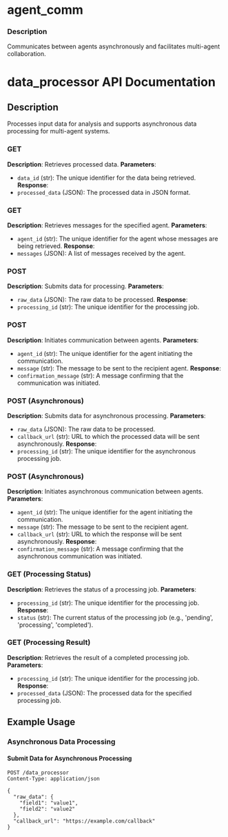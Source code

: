 # agent_comm

### Description
Communicates between agents asynchronously and facilitates multi-agent collaboration.



# data_processor API Documentation

## Description
Processes input data for analysis and supports asynchronous data processing for multi-agent systems.

### GET
**Description**: Retrieves processed data.
**Parameters**:
- `data_id` (str): The unique identifier for the data being retrieved.
**Response**:
- `processed_data` (JSON): The processed data in JSON format.

### GET
**Description**: Retrieves messages for the specified agent.
**Parameters**:
- `agent_id` (str): The unique identifier for the agent whose messages are being retrieved.
**Response**:
- `messages` (JSON): A list of messages received by the agent.

### POST
**Description**: Submits data for processing.
**Parameters**:
- `raw_data` (JSON): The raw data to be processed.
**Response**:
- `processing_id` (str): The unique identifier for the processing job.

### POST
**Description**: Initiates communication between agents.
**Parameters**:
- `agent_id` (str): The unique identifier for the agent initiating the communication.
- `message` (str): The message to be sent to the recipient agent.
**Response**:
- `confirmation_message` (str): A message confirming that the communication was initiated.

### POST (Asynchronous)
**Description**: Submits data for asynchronous processing.
**Parameters**:
- `raw_data` (JSON): The raw data to be processed.
- `callback_url` (str): URL to which the processed data will be sent asynchronously.
**Response**:
- `processing_id` (str): The unique identifier for the asynchronous processing job.

### POST (Asynchronous)
**Description**: Initiates asynchronous communication between agents.
**Parameters**:
- `agent_id` (str): The unique identifier for the agent initiating the communication.
- `message` (str): The message to be sent to the recipient agent.
- `callback_url` (str): URL to which the response will be sent asynchronously.
**Response**:
- `confirmation_message` (str): A message confirming that the asynchronous communication was initiated.

### GET (Processing Status)
**Description**: Retrieves the status of a processing job.
**Parameters**:
- `processing_id` (str): The unique identifier for the processing job.
**Response**:
- `status` (str): The current status of the processing job (e.g., 'pending', 'processing', 'completed').

### GET (Processing Result)
**Description**: Retrieves the result of a completed processing job.
**Parameters**:
- `processing_id` (str): The unique identifier for the processing job.
**Response**:
- `processed_data` (JSON): The processed data for the specified processing job.

## Example Usage

### Asynchronous Data Processing
#### Submit Data for Asynchronous Processing
```http
POST /data_processor
Content-Type: application/json

{
  "raw_data": {
    "field1": "value1",
    "field2": "value2"
  },
  "callback_url": "https://example.com/callback"
}
